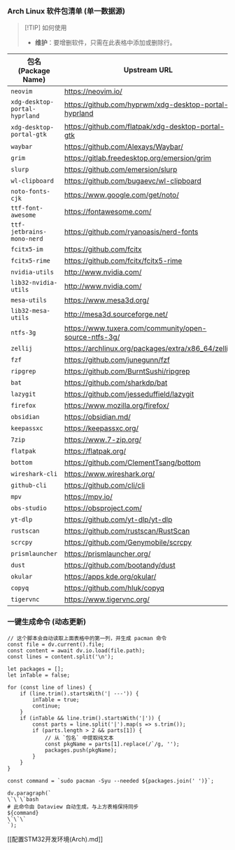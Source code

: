 ### Arch Linux 软件包清单 (单一数据源)

> [!TIP] 如何使用
> - **维护**：要增删软件，只需在此表格中添加或删除行。

| 包名 (Package Name)             | Upstream URL                                          |
| ----------------------------- | ----------------------------------------------------- |
| `neovim`                      | https://neovim.io/                                    |
| `xdg-desktop-portal-hyprland` | https://github.com/hyprwm/xdg-desktop-portal-hyprland |
| `xdg-desktop-portal-gtk`      | https://github.com/flatpak/xdg-desktop-portal-gtk     |
| `waybar`                      | https://github.com/Alexays/Waybar/                    |
| `grim`                        | https://gitlab.freedesktop.org/emersion/grim          |
| `slurp`                       | https://github.com/emersion/slurp                     |
| `wl-clipboard`                | https://github.com/bugaevc/wl-clipboard               |
| `noto-fonts-cjk`              | https://www.google.com/get/noto/                      |
| `ttf-font-awesome`            | https://fontawesome.com/                              |
| `ttf-jetbrains-mono-nerd`     | https://github.com/ryanoasis/nerd-fonts               |
| `fcitx5-im`                   | https://github.com/fcitx                              |
| `fcitx5-rime`                 | https://github.com/fcitx/fcitx5-rime                  |
| `nvidia-utils`                | http://www.nvidia.com/                                |
| `lib32-nvidia-utils`          | http://www.nvidia.com/                                |
| `mesa-utils`                  | https://www.mesa3d.org/                               |
| `lib32-mesa-utils`            | http://mesa3d.sourceforge.net/                        |
| `ntfs-3g`                     | https://www.tuxera.com/community/open-source-ntfs-3g/ |
| `zellij`                      | https://archlinux.org/packages/extra/x86_64/zellij/   |
| `fzf`                         | https://github.com/junegunn/fzf                       |
| `ripgrep`                     | https://github.com/BurntSushi/ripgrep                 |
| `bat`                         | https://github.com/sharkdp/bat                        |
| `lazygit`                     | https://github.com/jesseduffield/lazygit              |
| `firefox`                     | https://www.mozilla.org/firefox/                      |
| `obsidian`                    | https://obsidian.md/                                  |
| `keepassxc`                   | https://keepassxc.org/                                |
| `7zip`                        | https://www.7-zip.org/                                |
| `flatpak`                     | https://flatpak.org/                                  |
| `bottom`                      | https://github.com/ClementTsang/bottom                |
| `wireshark-cli`               | https://www.wireshark.org/                            |
| `github-cli`                  | https://github.com/cli/cli                            |
| `mpv`                         | https://mpv.io/                                       |
| `obs-studio`                  | https://obsproject.com/                               |
| `yt-dlp`                      | https://github.com/yt-dlp/yt-dlp                      |
| `rustscan`                    | https://github.com/rustscan/RustScan                  |
| `scrcpy`                      | https://github.com/Genymobile/scrcpy                  |
| `prismlauncher`               | https://prismlauncher.org/                            |
| `dust`                        | https://github.com/bootandy/dust                      |
| `okular`                      | https://apps.kde.org/okular/                          |
| `copyq`                       | https://github.com/hluk/copyq                         |
| `tigervnc`                    | https://www.tigervnc.org/                             |
### 一键生成命令 (动态更新)

```dataviewjs
// 这个脚本会自动读取上面表格中的第一列，并生成 pacman 命令
const file = dv.current().file;
const content = await dv.io.load(file.path);
const lines = content.split('\n');

let packages = [];
let inTable = false;

for (const line of lines) {
    if (line.trim().startsWith('| ---')) {
        inTable = true;
        continue;
    }
    if (inTable && line.trim().startsWith('|')) {
        const parts = line.split('|').map(s => s.trim());
        if (parts.length > 2 && parts[1]) {
            // 从 `包名` 中提取纯文本
            const pkgName = parts[1].replace(/`/g, '');
            packages.push(pkgName);
        }
    }
}

const command = `sudo pacman -Syu --needed ${packages.join(' ')}`;

dv.paragraph(`
\`\`\`bash
# 此命令由 Dataview 自动生成，与上方表格保持同步
${command}
\`\`\`
`);
```
[[配置STM32开发环境(Arch).md]]